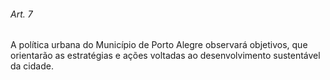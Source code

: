 
###### Art. 7
A política urbana do Município de Porto Alegre observará objetivos, que orientarão as estratégias e ações voltadas ao desenvolvimento sustentável da cidade.
